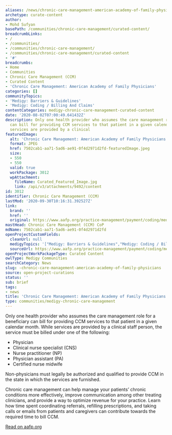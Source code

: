 ```yaml
---
aliases: /news/chronic-care-management-american-academy-of-family-physicians
archetype: curate-content
author:
- Mohd Sufyan
basePath: /communities/chronic-care-management/curated-content/
breadcrumbLinks:
- /
- /communities/
- /communities/chronic-care-management/
- /communities/chronic-care-management/curated-content
- '#'
breadcrumbs:
- Home
- Communities
- Chronic Care Management (CCM)
- Curated Content
- 'Chronic Care Management: American Academy of Family Physicians'
categories: []
communityTopics:
- 'Medigy: Barriers & Guidelines'
- 'Medigy: Coding / Billing And Claims'
contentCategories: medigy-chronic-care-management-curated-content
date: '2020-08-02T07:00:49.641432Z'
description: Only one health provider who assumes the care management role for a beneficiary
  can bill for providing CCM services to that patient in a given calendar month. While
  services are provided by a clinical
featuredImage:
  alt: 'Chronic Care Management: American Academy of Family Physicians'
  format: JPEG
  href: 7502cab1-aa71-5ad6-ae91-0f4d2971d2fd-featuredImage.jpeg
  size:
  - 550
  - 550
  valid: true
  workPackage: 3012
  wpAttachment:
    fileName: Curated_Featured_Image.jpg
    link: /api/v3/attachments/9492/content
id: 3012
identifier: Chronic Care Management (CCM)
lastMod: '2020-09-30T10:16:31.392527Z'
link:
  brand: ''
  href: ''
  original: https://www.aafp.org/practice-management/payment/coding/medicare-coordination-services/chronic-care.html
mastHead: Chronic Care Management (CCM) CoP
mdName: 7502cab1-aa71-5ad6-ae91-0f4d2971d2fd
openProjectCustomFields:
  cleanUrl: null
  medigyTopics: '["Medigy: Barriers & Guidelines","Medigy: Coding / Billing And Claims"]'
  sourceUrl: https://www.aafp.org/practice-management/payment/coding/medicare-coordination-services/chronic-care.html
openProjectWorkPackageType: Curated Content
owlType: Medigy Communities
searchCategory: News
slug: -chronic-care-management-american-academy-of-family-physicians
source: open-project-curations
status: ''
sub: brief
tags:
- news
title: 'Chronic Care Management: American Academy of Family Physicians'
type: communities/medigy-chronic-care-management
---
```


Only one health provider who assumes the care management role for a beneficiary can bill for providing CCM services to that patient in a given calendar month. While services are provided by a clinical staff person, the service must be billed under one of the following:

*   Physician
*   Clinical nurse specialist (CNS)
*   Nurse practitioner (NP)
*   Physician assistant (PA)
*   Certified nurse midwife

Non-physicians must legally be authorized and qualified to provide CCM in the state in which the services are furnished.

Chronic care management can help manage your patients’ chronic conditions more effectively, improve communication among other treating clinicians, and provide a way to optimize revenue for your practice. Learn how time spent coordinating referrals, refilling prescriptions, and taking calls or emails from patients and caregivers can contribute towards the required time to bill CCM.

[Read on aafp.org](https://www.aafp.org/practice-management/payment/coding/medicare-coordination-services/chronic-care.html)